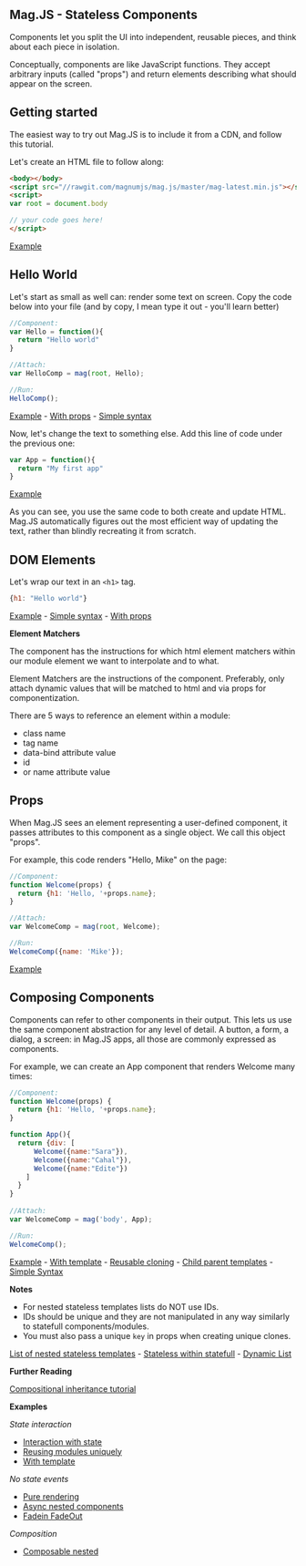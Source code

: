 ## Mag.JS - Stateless Components

Components let you split the UI into independent, reusable pieces, and think about each piece in isolation.

Conceptually, components are like JavaScript functions. They accept arbitrary inputs (called "props") and return elements describing what should appear on the screen.

## Getting started

The easiest way to try out Mag.JS is to include it from a CDN, and follow this tutorial.

Let's create an HTML file to follow along:

```html
<body></body>
<script src="//rawgit.com/magnumjs/mag.js/master/mag-latest.min.js"></script>
<script>
var root = document.body

// your code goes here!
</script>
```
[Example](http://jsbin.com/tubafuhepu/edit?html,output)

## Hello World

Let's start as small as well can: render some text on screen. Copy the code below into your file (and by copy, I mean type it out - you'll learn better)

```javascript
//Component:
var Hello = function(){
  return "Hello world"
}

//Attach:
var HelloComp = mag(root, Hello);

//Run:
HelloComp();
```
[Example](http://jsbin.com/damazuwopo/edit?html,output) - [With props](http://jsbin.com/vonamutano/edit?html,output) - [Simple syntax](http://jsbin.com/pomolafeli/edit?html,output)

Now, let's change the text to something else. Add this line of code under the previous one:

```javascript
var App = function(){
  return "My first app"
}
```
[Example](http://jsbin.com/wixopufafa/edit?html,output)

As you can see, you use the same code to both create and update HTML. Mag.JS automatically figures out the most efficient way of updating the text, rather than blindly recreating it from scratch.

## DOM Elements

Let's wrap our text in an `<h1>` tag.

```javascript
{h1: "Hello world"}
```
[Example](http://jsbin.com/migukexede/edit?html,output) - [Simple syntax](http://jsbin.com/famuxuyebo/edit?html,output) - [With props](http://jsbin.com/wadogayijo/edit?html,output)

**Element Matchers**

The component has the instructions for which html element matchers within our module element we want to interpolate and to what.

Element Matchers are the instructions of the component. Preferably, only attach dynamic values that will be matched to html and via props for componentization.

There are 5 ways to reference an element within a module:
* class name
* tag name
* data-bind attribute value
* id
* or name attribute value

## Props
When Mag.JS sees an element representing a user-defined component, it passes attributes to this component as a single object.
We call this object "props".

For example, this code renders "Hello, Mike" on the page:

```javascript
//Component:
function Welcome(props) {
  return {h1: 'Hello, '+props.name};
}

//Attach:
var WelcomeComp = mag(root, Welcome);

//Run:
WelcomeComp({name: 'Mike'});
```
[Example](http://jsbin.com/xukidaxive/edit?html,output)


## Composing Components

Components can refer to other components in their output. 
This lets us use the same component abstraction for any level of detail. 
A button, a form, a dialog, a screen: in Mag.JS apps, all those are commonly expressed as components.

For example, we can create an App component that renders Welcome many times:

```javascript
//Component:
function Welcome(props) {
  return {h1: 'Hello, '+props.name};
}

function App(){
  return {div: [
      Welcome({name:"Sara"}),
      Welcome({name:"Cahal"}),
      Welcome({name:"Edite"})
    ]
  }
}
  
//Attach:
var WelcomeComp = mag('body', App);

//Run:
WelcomeComp();
```
[Example](http://jsbin.com/tuyimabogi/edit?html,output) - [With template](http://jsbin.com/bekadoyuki/edit?html,output) - [Reusable cloning](http://jsbin.com/zoyadivaku/edit?html,output) - [Child parent templates](http://jsbin.com/zuziwiqato/edit?html,output) - [Simple Syntax](http://jsbin.com/kayidapiwu/edit?html,output)

**Notes**

- For nested stateless templates lists do NOT use IDs. 
- IDs should be unique and they are not manipulated in any way similarly to statefull components/modules.
- You must also pass a unique `key` in props when creating unique clones.

[List of nested stateless templates](http://jsbin.com/zaqabaludo/edit?html,output) - [Stateless within statefull](http://jsbin.com/vubojilaqi/edit?html,output) - [Dynamic List](http://jsbin.com/fudataguso/edit?html,output)

**Further Reading**

[Compositional inheritance tutorial](//github.com/magnumjs/mag.js/blob/master/examples/tutorials/compositional-inheritance.md)

**Examples**

*State interaction*

- [Interaction with state](http://jsbin.com/lazegucafu/edit?html,output) 
- [Reusing modules uniquely](http://jsbin.com/najalimoko/edit?html,output) 
- [With template](http://jsbin.com/tawovoliju/edit?html,output)

*No state events*

- [Pure rendering](http://jsbin.com/simikupayu/edit?html,output) 
- [Async nested components](http://jsbin.com/becucovasa/edit?html,output)
- [Fadein FadeOut](http://jsbin.com/sogecujeta/edit?html,output)

*Composition*
 - [Composable nested](http://jsbin.com/gisacucogu/edit?js,output)
